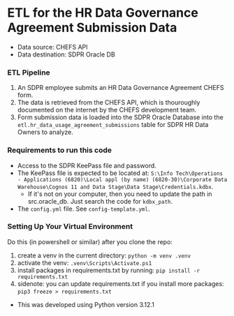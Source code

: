 # ETL for the HR Data Governance Agreement Submission Data
- Data source: CHEFS API
- Data destination: SDPR Oracle DB

### ETL Pipeline
1. An SDPR employee submits an HR Data Governance Agreement CHEFS form.
2. The data is retrieved from the CHEFS API, which is thouroughly documented on the internet by the CHEFS development team.
3. Form submission data is loaded into the SDPR Oracle Database into the `etl.hr_data_usage_agreement_submissions` table for SDPR HR Data Owners to analyze.

### Requirements to run this code
- Access to the SDPR KeePass file and password.
- The KeePass file is expected to be located at: `S:\Info Tech\Operations - Applications (6820)\Local appl (by name) (6820-30)\Corporate Data Warehouse\Cognos 11 and Data Stage\Data Stage\Credentials.kdbx`.
    * If it's not on your computer, then you need to update the path in src.oracle_db. Just search the code for `kdbx_path`.
- The `config.yml` file. See `config-template.yml`.

### Setting Up Your Virtual Environment
Do this (in powershell or similar) after you clone the repo:
1. create a venv in the current directory: `python -m venv .venv`
2. activate the venv: `.venv\Scripts\Activate.ps1`
3. install packages in requirements.txt by running: `pip install -r requirements.txt`
4. sidenote: you can update requirements.txt if you install more packages: `pip3 freeze > requirements.txt`
- This was developed using Python version 3.12.1
